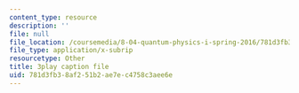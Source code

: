 ```yaml
---
content_type: resource
description: ''
file: null
file_location: /coursemedia/8-04-quantum-physics-i-spring-2016/781d3fb38af251b2ae7ec4758c3aee6e_-UgQEHHXTRM.vtt
file_type: application/x-subrip
resourcetype: Other
title: 3play caption file
uid: 781d3fb3-8af2-51b2-ae7e-c4758c3aee6e
---
```

